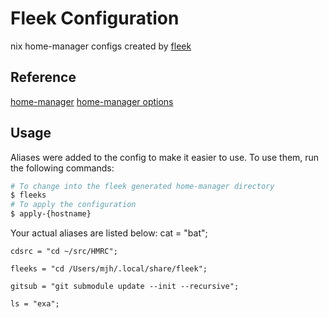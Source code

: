 # Fleek Configuration
nix home-manager configs created by [fleek](https://github.com/ublue-os/fleek)

## Reference

[home-manager](https://nix-community.github.io/home-manager/)
[home-manager options](https://nix-community.github.io/home-manager/options.html)

## Usage

Aliases were added to the config to make it easier to use. To use them, run the following commands:

```bash
# To change into the fleek generated home-manager directory
$ fleeks
# To apply the configuration
$ apply-{hostname}
```

Your actual aliases are listed below:
    cat = "bat";

    cdsrc = "cd ~/src/HMRC";

    fleeks = "cd /Users/mjh/.local/share/fleek";

    gitsub = "git submodule update --init --recursive";

    ls = "exa";
